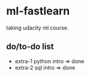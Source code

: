 # ml-fastlearn
taking udacity ml course.

## do/to-do list
* extra-1 python intro => done
* extra-2 sql intro => done
